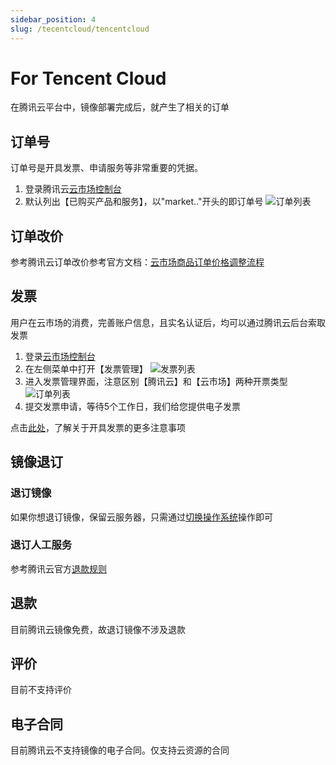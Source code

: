 ```yaml
---
sidebar_position: 4
slug: /tecentcloud/tencentcloud
---
```


# For Tencent Cloud

在腾讯云平台中，镜像部署完成后，就产生了相关的订单

## 订单号

订单号是开具发票、申请服务等非常重要的凭据。

1. 登录腾讯云[云市场控制台](https://console.cloud.tencent.com/servicemarket/services)
2. 默认列出【已购买产品和服务】，以"market.."开头的即订单号
   ![订单列表](https://libs.websoft9.com/Websoft9/DocsPicture/zh/qcloud/qcloud-ordernumb-websoft9.png)

## 订单改价

参考腾讯云订单改价参考官方文档：[云市场商品订单价格调整流程](https://cloud.tencent.com/document/product/306/14140)

## 发票

用户在云市场的消费，完善账户信息，且实名认证后，均可以通过腾讯云后台索取发票

1. 登录[云市场控制台](https://console.cloud.tencent.com/servicemarket/services)
2. 在左侧菜单中打开【发票管理】
   ![发票列表](https://libs.websoft9.com/Websoft9/DocsPicture/zh/qcloud/qcloud-gotoinvoice-websoft9.png)
3. 进入发票管理界面，注意区别【腾讯云】和【云市场】两种开票类型
   ![订单列表](https://libs.websoft9.com/Websoft9/DocsPicture/zh/qcloud/qcloud-invoicestart-websoft9.png)
4. 提交发票申请，等待5个工作日，我们给您提供电子发票

点击[此处](https://cloud.tencent.com/document/product/555/7434)，了解关于开具发票的更多注意事项


## 镜像退订

### 退订镜像

如果你想退订镜像，保留云服务器，只需通过[切换操作系统](../tencentcloud#reinstallos)操作即可  

### 退订人工服务

参考腾讯云官方[退款规则](https://cloud.tencent.com/document/product/306/30021)

## 退款

目前腾讯云镜像免费，故退订镜像不涉及退款

## 评价

目前不支持评价

## 电子合同

目前腾讯云不支持镜像的电子合同。仅支持云资源的合同